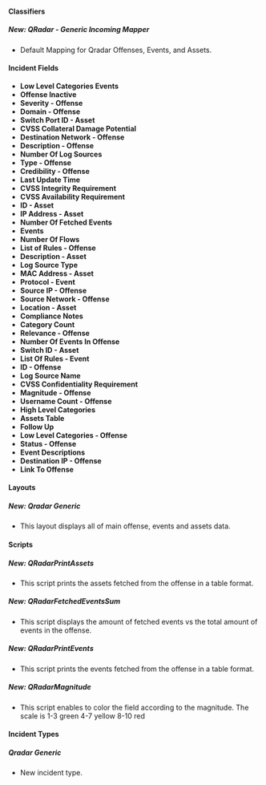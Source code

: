 
#### Classifiers
##### New: QRadar - Generic Incoming Mapper
- Default Mapping for Qradar Offenses, Events, and Assets.

#### Incident Fields
- **Low Level Categories Events**
- **Offense Inactive**
- **Severity - Offense**
- **Domain - Offense**
- **Switch Port ID - Asset**
- **CVSS Collateral Damage Potential**
- **Destination Network - Offense**
- **Description - Offense**
- **Number Of Log Sources**
- **Type - Offense**
- **Credibility - Offense**
- **Last Update Time**
- **CVSS Integrity Requirement**
- **CVSS Availability Requirement**
- **ID - Asset**
- **IP Address - Asset**
- **Number Of Fetched Events**
- **Events**
- **Number Of Flows**
- **List of Rules - Offense**
- **Description - Asset**
- **Log Source Type**
- **MAC Address - Asset**
- **Protocol - Event**
- **Source IP - Offense**
- **Source Network - Offense**
- **Location - Asset**
- **Compliance Notes**
- **Category Count**
- **Relevance - Offense**
- **Number Of Events In Offense**
- **Switch ID - Asset**
- **List Of Rules - Event**
- **ID - Offense**
- **Log Source Name**
- **CVSS Confidentiality Requirement**
- **Magnitude - Offense**
- **Username Count - Offense**
- **High Level Categories**
- **Assets Table**
- **Follow Up**
- **Low Level Categories - Offense**
- **Status - Offense**
- **Event Descriptions**
- **Destination IP - Offense**
- **Link To Offense**

#### Layouts
##### New: Qradar Generic
- This layout displays all of main offense, events and assets data.

#### Scripts
##### New: QRadarPrintAssets
- This script prints the assets fetched from the offense in a table format.
##### New: QRadarFetchedEventsSum
- This script displays the amount of fetched events vs the total amount of events in the offense.
##### New: QRadarPrintEvents
- This script prints the events fetched from the offense in a table format.
##### New: QRadarMagnitude
- This script enables to color the field according to the magnitude. The scale is 
1-3 green
4-7 yellow
8-10 red

#### Incident Types
##### Qradar Generic
  - New incident type.